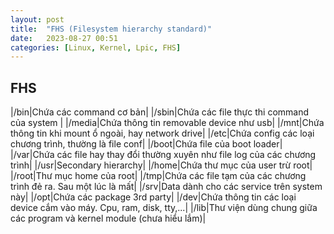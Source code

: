 ```yaml
---
layout: post
title:  "FHS (Filesystem hierarchy standard)"
date:   2023-08-27 00:51
categories: [Linux, Kernel, Lpic, FHS]
---
```


## FHS 

|/bin|Chứa các command cơ bản|
|/sbin|Chứa các file thực thi command của system |
|/media|Chứa thông tin removable device như usb|
|/mnt|Chứa thông tin khi mount ổ ngoài, hay network drive|
|/etc|Chứa config các loại chương trình, thường là file conf|
|/boot|Chứa file của boot loader|
|/var|Chứa các file hay thay đổi thường xuyên như file log của các chương trình|
|/usr|Secondary hierarchy|
|/home|Chứa thư mục của user trừ root|
|/root|Thư mục home của root|
|/tmp|Chứa các file tạm của các chương trình đẻ ra. Sau một lúc là mất|
|/srv|Data dành cho các service trên system này|
|/opt|Chứa các package 3rd party|
|/dev|Chứa thông tin các loại device cắm vào máy. Cpu, ram, disk, tty,...|
|/lib|Thư viện dùng chung giữa các program và kernel module (chưa hiểu lắm)|
